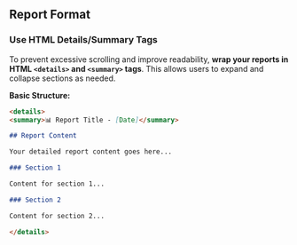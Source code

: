 ## Report Format

### Use HTML Details/Summary Tags

To prevent excessive scrolling and improve readability, **wrap your reports in HTML `<details>` and `<summary>` tags**. This allows users to expand and collapse sections as needed.

**Basic Structure:**

```markdown
<details>
<summary>📊 Report Title - [Date]</summary>

## Report Content

Your detailed report content goes here...

### Section 1

Content for section 1...

### Section 2

Content for section 2...

</details>
```
